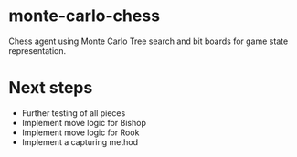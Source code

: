 # monte-carlo-chess
Chess agent using Monte Carlo Tree search and bit boards for game state representation.

# Next steps
- Further testing of all pieces
- Implement move logic for Bishop
- Implement move logic for Rook
- Implement a capturing method
